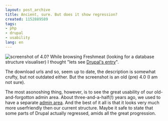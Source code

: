 ```yaml
---
layout: post_archive
title: Ancient, sure. But does it show regression?
created: 1152889589
tags:
- php
- drupal
- usability
lang: en
---
```

![screenshot of 4.0?](http://webschuur.com/sites/webschuur.com/files/2062.png) While browsing Freshmeat (looking for a database structure visualiser) I thought "lets see [Drupal's entry](http://freshmeat.net/projects/drupal)".

The download urls and so, seem up to date, the description is somewhat crufty, but not outdated either. But the screenshot is an old (pre) 4.0 (I am not sure).

The most asonoshing thing, however, is to see the great usability of our old-and-forgotton admin area. About three-and-a-half(!) years ago, we used to have a separate <a href="http://cvs.drupal.org/viewcvs/drupal/drupal/admin.php?view=log&only_with_tag=">admin area</a>. And the best of it all is that it looks very much more userfriendly then our current structure. Maybe it safe to state that some parts of Drupal actually regressed, amids all the great progression.


